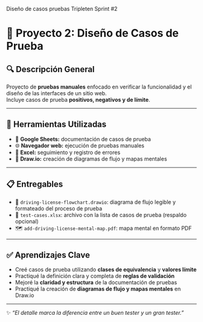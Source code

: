 Diseño de casos pruebas 
Tripleten Sprint #2

# 🧩 Proyecto 2: Diseño de Casos de Prueba  

## 🔍 Descripción General  
Proyecto de **pruebas manuales** enfocado en verificar la funcionalidad y el diseño de las interfaces de un sitio web.  
Incluye casos de prueba **positivos, negativos y de límite**.

---

## 🧪 Herramientas Utilizadas  
- 📝 **Google Sheets:** documentación de casos de prueba  
- 🌐 **Navegador web:** ejecución de pruebas manuales  
- 🧾 **Excel:** seguimiento y registro de errores  
- 🧠 **Draw.io:** creación de diagramas de flujo y mapas mentales  

---

## 📋 Entregables  
- 🧭 `driving-license-flowchart.drawio`: diagrama de flujo legible y formateado del proceso de prueba  
- 📄 `test-cases.xlsx`: archivo con la lista de casos de prueba (respaldo opcional)  
- 🗺️ `add-driving-license-mental-map.pdf`: mapa mental en formato PDF  

---

## ✅ Aprendizajes Clave  
- Creé casos de prueba utilizando **clases de equivalencia** y **valores límite**  
- Practiqué la definición clara y completa de **reglas de validación**  
- Mejoré la **claridad y estructura** de la documentación de pruebas  
- Practiqué la creación de **diagramas de flujo y mapas mentales** en Draw.io  

---

✨ *“El detalle marca la diferencia entre un buen tester y un gran tester.”*
